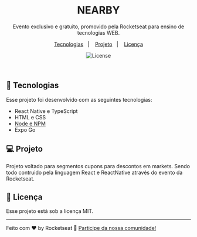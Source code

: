 <h1 align="center"> NEARBY </h1>

<p align="center">
Evento exclusivo e gratuito, promovido pela Rocketseat para ensino de tecnologias WEB.
</p>

<p align="center">
  <a href="#-tecnologias">Tecnologias</a>&nbsp;&nbsp;&nbsp;|&nbsp;&nbsp;&nbsp;
  <a href="#-projeto">Projeto</a>&nbsp;&nbsp;&nbsp;|&nbsp;&nbsp;&nbsp;
  <a href="#memo-licença">Licença</a>
</p>

<p align="center">
  <img alt="License" src="[https://global-uploads.webflow.com/61d83a2ebb0ae01ab96e841a/6351c63edd508b15cad4cba4_OG-nlw-copa.jpg](https://www.rocketseat.com.br/eventos/nlw/_next/image?url=%2Feventos%2Fnlw%2F_next%2Fstatic%2Fmedia%2Fstart.72ef4553.webp&w=640&q=75&dpl=dpl_5RXTAbwNsUuaUTraMeFJbQJBCaDg)">
</p>

<br>

## 🚀 Tecnologias

Esse projeto foi desenvolvido com as seguintes tecnologias:

- React Native e TypeScript
- HTML e CSS
- [Node e NPM](https://nodejs.org/)
- Expo Go

## 💻 Projeto

Projeto voltado para segmentos cupons para descontos em markets. Sendo todo contruido pela linguagem React e ReactNative através do evento da Rocketseat.


## :memo: Licença

Esse projeto está sob a licença MIT.

---

Feito com ♥ by Rocketseat :wave: [Participe da nossa comunidade!](https://discord.gg/rocketseat)

